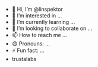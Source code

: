 - 👋 Hi, I’m @linspektor
- 👀 I’m interested in ...
- 🌱 I’m currently learning ...
- 💞️ I’m looking to collaborate on ...
- 📫 How to reach me ...
- 😄 Pronouns: ...
- ⚡ Fun fact: ...
- trustalabs

<!---
linspektor/linspektor is a ✨ special ✨ repository because its `README.md` (this file) appears on your GitHub profile.
You can click the Preview link to take a look at your changes.
--->
